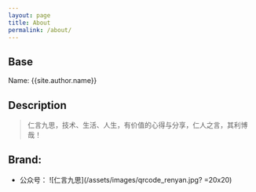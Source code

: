 ```yaml
---
layout: page
title: About
permalink: /about/
---
```


## Base 

Name: {{site.author.name}}


## Description

> 仁言九思，技术、生活、人生，有价值的心得与分享，仁人之言，其利博哉！

## Brand:
- 公众号：
![仁言九思](/assets/images/qrcode_renyan.jpg? =20x20)


<!-- 
You can find the source code for Minima at GitHub:
[jekyll][jekyll-organization] /
[minima](https://github.com/jekyll/minima)


[jekyll-organization]: https://github.com/jekyll
 --> 
